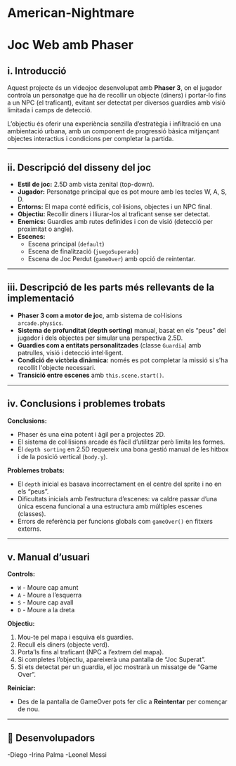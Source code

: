 # American-Nightmare

# Joc Web amb Phaser

## i. Introducció

Aquest projecte és un videojoc desenvolupat amb **Phaser 3**, on el jugador controla un personatge que ha de recollir un objecte (diners) i portar-lo fins a un NPC (el traficant), evitant ser detectat per diversos guardies amb visió limitada i camps de detecció.

L’objectiu és oferir una experiència senzilla d’estratègia i infiltració en una ambientació urbana, amb un component de progressió bàsica mitjançant objectes interactius i condicions per completar la partida.

---

## ii. Descripció del disseny del joc

- **Estil de joc:** 2.5D amb vista zenital (top-down).
- **Jugador:** Personatge principal que es pot moure amb les tecles W, A, S, D.
- **Entorns:** El mapa conté edificis, col·lisions, objectes i un NPC final.
- **Objectiu:** Recollir diners i lliurar-los al traficant sense ser detectat.
- **Enemics:** Guardies amb rutes definides i con de visió (detecció per proximitat o angle).
- **Escenes:** 
  - Escena principal (`default`)
  - Escena de finalització (`juegoSuperado`)
  - Escena de Joc Perdut (`gameOver`) amb opció de reintentar.

---

## iii. Descripció de les parts més rellevants de la implementació

- **Phaser 3 com a motor de joc**, amb sistema de col·lisions `arcade.physics`.
- **Sistema de profunditat (depth sorting)** manual, basat en els “peus” del jugador i dels objectes per simular una perspectiva 2.5D.
- **Guardies com a entitats personalitzades** (classe `Guardia`) amb patrulles, visió i detecció intel·ligent.
- **Condició de victòria dinàmica:** només es pot completar la missió si s'ha recollit l'objecte necessari.
- **Transició entre escenes** amb `this.scene.start()`.

---

## iv. Conclusions i problemes trobats

**Conclusions:**
- Phaser és una eina potent i àgil per a projectes 2D.
- El sistema de col·lisions arcade és fàcil d’utilitzar però limita les formes.
- El `depth sorting` en 2.5D requereix una bona gestió manual de les hitbox i de la posició vertical (`body.y`).

**Problemes trobats:**
- El `depth` inicial es basava incorrectament en el centre del sprite i no en els “peus”.
- Dificultats inicials amb l’estructura d’escenes: va caldre passar d’una única escena funcional a una estructura amb múltiples escenes (classes).
- Errors de referència per funcions globals com `gameOver()` en fitxers externs.

---

## v. Manual d’usuari

**Controls:**
- `W` - Moure cap amunt
- `A` - Moure a l’esquerra
- `S` - Moure cap avall
- `D` - Moure a la dreta

**Objectiu:**
1. Mou-te pel mapa i esquiva els guardies.
2. Recull els diners (objecte verd).
3. Porta’ls fins al traficant (NPC a l’extrem del mapa).
4. Si completes l’objectiu, apareixerà una pantalla de “Joc Superat”.
5. Si ets detectat per un guardia, el joc mostrarà un missatge de “Game Over”.

**Reiniciar:**
- Des de la pantalla de GameOver pots fer clic a **Reintentar** per començar de nou.

---

## 🧠 Desenvolupadors

-Diego
-Irina Palma
-Leonel Messi
